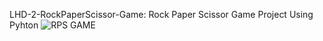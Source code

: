 
LHD-2-RockPaperScissor-Game: Rock Paper Scissor Game Project Using Pyhton
![RPS GAME](https://user-images.githubusercontent.com/76551267/148892684-892d768a-c577-4bd3-8f90-441902adb36a.png)
